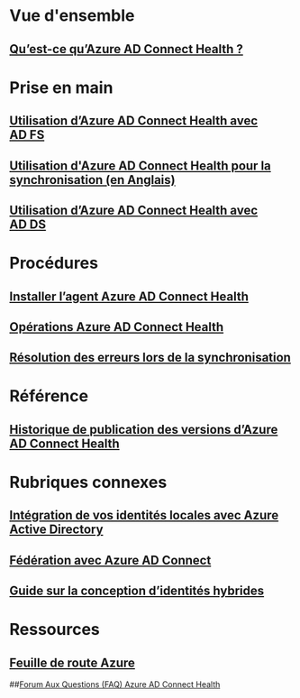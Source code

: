 # Vue d'ensemble
## [Qu’est-ce qu’Azure AD Connect Health ?](active-directory-aadconnect-health.md)

# Prise en main
## [Utilisation d’Azure AD Connect Health avec AD FS](active-directory-aadconnect-health-adfs.md)
## [Utilisation d'Azure AD Connect Health pour la synchronisation (en Anglais)](active-directory-aadconnect-health-sync.md)
## [Utilisation d’Azure AD Connect Health avec AD DS](active-directory-aadconnect-health-adds.md)

# Procédures
## [Installer l’agent Azure AD Connect Health](active-directory-aadconnect-health-agent-install.md)
## [Opérations Azure AD Connect Health](active-directory-aadconnect-health-operations.md)
## [Résolution des erreurs lors de la synchronisation](../active-directory-aadconnect-troubleshoot-sync-errors.md)

# Référence
## [Historique de publication des versions d’Azure AD Connect Health](active-directory-aadconnect-health-version-history.md)

# Rubriques connexes
## [Intégration de vos identités locales avec Azure Active Directory](../active-directory-aadconnect.md)
## [Fédération avec Azure AD Connect](../active-directory-aadconnectfed-whatis.md)
## [Guide sur la conception d’identités hybrides](../active-directory-hybrid-identity-design-considerations-overview.md)

# Ressources
## [Feuille de route Azure](https://azure.microsoft.com/roadmap/?category=security-identity)
##[Forum Aux Questions (FAQ) Azure AD Connect Health](active-directory-aadconnect-health-faq.md)

